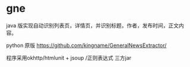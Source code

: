 # gne
java 版实现自动识别列表页，详情页，并识别标题，作者，发布时间，正文内容。

python 原版 https://github.com/kingname/GeneralNewsExtractor/

程序采用okhttp/htmlunit + jsoup /正则表达式 三方jar
